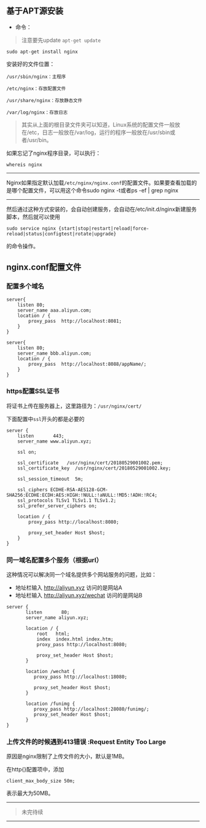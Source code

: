 

## 基于APT源安装

- 命令：

> 注意要先update   `apt-get update`

```
sudo apt-get install nginx
```

安装好的文件位置：

```
/usr/sbin/nginx：主程序

/etc/nginx：存放配置文件

/usr/share/nginx：存放静态文件

/var/log/nginx：存放日志
```

> 其实从上面的根目录文件夹可以知道，Linux系统的配置文件一般放在/etc，日志一般放在/var/log，运行的程序一般放在/usr/sbin或者/usr/bin。

如果忘记了nginx程序目录，可以执行：

```
whereis nginx
```

---

Nginx如果指定默认加载`/etc/nginx/nginx.conf`的配置文件。如果要查看加载的是哪个配置文件，可以用这个命令sudo nginx -t或者ps -ef | grep nginx

---

然后通过这种方式安装的，会自动创建服务，会自动在/etc/init.d/nginx新建服务脚本，然后就可以使用

```
sudo service nginx {start|stop|restart|reload|force-reload|status|configtest|rotate|upgrade}
```

的命令操作。


## nginx.conf配置文件


### 配置多个域名

```
server{
	listen 80;
	server_name aaa.aliyun.com;
	location / {
		proxy_pass  http://localhost:8081;
    }
}

server{
	listen 80;
	server_name bbb.aliyun.com;
	location / {
		proxy_pass  http://localhost:8088/appName/;
    }
}

```


### https配置SSL证书

将证书上传在服务器上，这里路径为：`/usr/nginx/cert/`

下面配置中`ssl`开头的都是必要的

```
server {
    listen       443;
    server_name www.aliyun.xyz;

    ssl on;

    ssl_certificate   /usr/nginx/cert/20180529001002.pem;
    ssl_certificate_key  /usr/nginx/cert/20180529001002.key;

    ssl_session_timeout  5m;

    ssl_ciphers ECDHE-RSA-AES128-GCM-SHA256:ECDHE:ECDH:AES:HIGH:!NULL:!aNULL:!MD5:!ADH:!RC4;
    ssl_protocols TLSv1 TLSv1.1 TLSv1.2;
    ssl_prefer_server_ciphers on;

    location / {
        proxy_pass http://localhost:8080;

        proxy_set_header Host $host;
    }
}
```


### 同一域名配置多个服务（根据url）

这种情况可以解决同一个域名提供多个网站服务的问题，比如：
- 地址栏输入 http://aliyun.xyz  访问的是网站A
- 地址栏输入 http://aliyun.xyz/wechat  访问的是网站B

```
server {
       listen       80;
       server_name aliyun.xyz;

       location / {
           root   html;
           index  index.html index.htm;
           proxy_pass http://localhost:8080;

           proxy_set_header Host $host;
       }

       location /wechat {
          proxy_pass http://localhost:18080;

          proxy_set_header Host $host;
       }

       location /funimg {
          proxy_pass http://localhost:28080/funimg/;
          proxy_set_header Host $host;
       }
}
```

### 上传文件的时候遇到413错误 :Request Entity Too Large

原因是nginx限制了上传文件的大小，默认是1MB。

在http{}配置项中，添加

```    
client_max_body_size 50m;
```

表示最大为50MB。




---

> 未完待续
---
